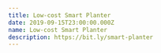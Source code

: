 ```yaml
---
title: Low-cost Smart Planter
date: 2019-09-15T23:00:00.000Z
name: Low-cost Smart Planter
description: https://bit.ly/smart-planter
---
```

